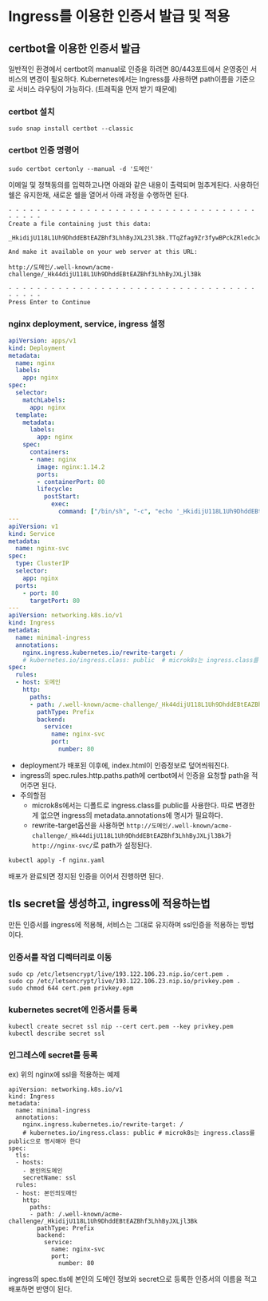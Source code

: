 # Ingress를 이용한 인증서 발급 및 적용

## certbot을 이용한 인증서 발급
일반적인 환경에서 certbot의 manual로 인증을 하려면 80/443포트에서 운영중인 서비스의 변경이 필요하다.
Kubernetes에서는 Ingress를 사용하면 path이름을 기준으로 서비스 라우팅이 가능하다. (트래픽을 먼저 받기 때문에)

### certbot 설치
```
sudo snap install certbot --classic
```

### certbot 인증 명령어
```
sudo certbot certonly --manual -d '도메인'
```

이메일 및 정책동의를 입력하고나면 아래와 같은 내용이 출력되며 멈추게된다.
사용하던쉘은 유지한채, 새로운 쉘을 열어서 아래 과정을 수행하면 된다.
```
- - - - - - - - - - - - - - - - - - - - - - - - - - - - - - - - - - - - - - - -
Create a file containing just this data:

_HkidijU118L1Uh9DhddEBtEAZBhf3LhhByJXL23l3Bk.TTqZfag9Zr3fywBPckZRledcJe6C9BSvMvXEx79Amic

And make it available on your web server at this URL:

http://도메인/.well-known/acme-challenge/_Hk44dijU118L1Uh9DhddEBtEAZBhf3LhhByJXLjl3Bk

- - - - - - - - - - - - - - - - - - - - - - - - - - - - - - - - - - - - - - - -
Press Enter to Continue
```

### nginx deployment, service, ingress 설정
```yaml
apiVersion: apps/v1
kind: Deployment
metadata:
  name: nginx
  labels:
    app: nginx
spec:
  selector:
    matchLabels:
      app: nginx
  template:
    metadata:
      labels:
        app: nginx
    spec:
      containers:
      - name: nginx
        image: nginx:1.14.2
        ports:
        - containerPort: 80
        lifecycle:
          postStart:
            exec:
              command: ["/bin/sh", "-c", "echo '_HkidijU118L1Uh9DhddEBtEAZBhf3LhhByJXL23l3Bk.TTqZfag9Zr3fywBPckZRledcJe6C9BSvMvXEx79Amic' > /usr/share/nginx/html/index.html"]
---
apiVersion: v1
kind: Service
metadata:
  name: nginx-svc
spec:
  type: ClusterIP
  selector:
    app: nginx
  ports:
    - port: 80
      targetPort: 80
---
apiVersion: networking.k8s.io/v1
kind: Ingress
metadata:
  name: minimal-ingress
  annotations:
    nginx.ingress.kubernetes.io/rewrite-target: /
    # kubernetes.io/ingress.class: public  # microk8s는 ingress.class를 public으로 명시해야 한다
spec:
  rules:
  - host: 도메인
    http:
      paths:
      - path: /.well-known/acme-challenge/_Hk44dijU118L1Uh9DhddEBtEAZBhf3LhhByJXLjl3Bk
        pathType: Prefix
        backend:
          service:
            name: nginx-svc
            port:
              number: 80
```
- deployment가 배포된 이후에, index.html이 인증정보로 덮어씌워진다.
- ingress의 spec.rules.http.paths.path에 certbot에서 인증을 요청할 path을 적어주면 된다.
- 주의할점
  - microk8s에서는 디폴트로 ingress.class를 public를 사용한다. 따로 변경한게 없으면 ingress의 metadata.annotations에 명시가 필요하다.
  - rewrite-target옵션을 사용하면 `http://도메인/.well-known/acme-challenge/_Hk44dijU118L1Uh9DhddEBtEAZBhf3LhhByJXLjl3Bk`가 `http://nginx-svc/`로 path가 설정된다.

```
kubectl apply -f nginx.yaml
```
배포가 완료되면 정지된 인증을 이어서 진행하면 된다.

## tls secret을 생성하고, ingress에 적용하는법
만든 인증서를 ingress에 적용해, 서비스는 그대로 유지하며 ssl인증을 적용하는 방법이다.

### 인증서를 작업 디렉터리로 이동
```
sudo cp /etc/letsencrypt/live/193.122.106.23.nip.io/cert.pem .
sudo cp /etc/letsencrypt/live/193.122.106.23.nip.io/privkey.pem .
sudo chmod 644 cert.pem privkey.epm
```

### kubernetes secret에 인증서를 등록
```
kubectl create secret ssl nip --cert cert.pem --key privkey.pem
kubectl describe secret ssl
```

### 인그레스에 secret를 등록
ex) 위의 nginx에 ssl을 적용하는 예제
```
apiVersion: networking.k8s.io/v1
kind: Ingress
metadata:
  name: minimal-ingress
  annotations:
    nginx.ingress.kubernetes.io/rewrite-target: /
    # kubernetes.io/ingress.class: public # microk8s는 ingress.class를 public으로 명시해야 한다
spec:
  tls:
  - hosts:
    - 본인의도메인
    secretName: ssl
  rules:
  - host: 본인의도메인
    http:
      paths:
      - path: /.well-known/acme-challenge/_HkidijU118L1Uh9DhddEBtEAZBhf3LhhByJXLjl3Bk
        pathType: Prefix
        backend:
          service:
            name: nginx-svc
            port:
              number: 80
```
ingress의 spec.tls에 본인의 도메인 정보와 secret으로 등록한 인증서의 이름을 적고 배포하면 반영이 된다.
